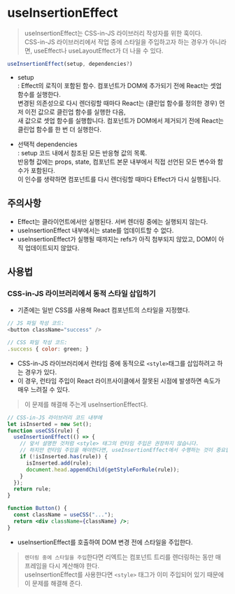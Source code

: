 # useInsertionEffect

> useInsertionEffect는 CSS-in-JS 라이브러리 작성자를 위한 훅이다.  
> CSS-in-JS 라이브러리에서 작업 중에 스타일을 주입하고자 하는 경우가 아니라면, useEffect나 useLayoutEffect가 더 나을 수 있다.

```jsx
useInsertionEffect(setup, dependencies?)
```

- setup  
  : Effect의 로직이 포함된 함수. 컴포넌트가 DOM에 추가되기 전에 React는 셋업 함수를 실행한다.  
   변경된 의존성으로 다시 렌더링할 때마다 React는 (클린업 함수를 정의한 경우) 먼저 이전 값으로 클린업 함수를 실행한 다음,  
   새 값으로 셋업 함수를 실행합니다. 컴포넌트가 DOM에서 제거되기 전에 React는 클린업 함수를 한 번 더 실행한다.

- 선택적 dependencies  
  : setup 코드 내에서 참조된 모든 반응형 값의 목록.  
  반응형 값에는 props, state, 컴포넌트 본문 내부에서 직접 선언된 모든 변수와 함수가 포함된다.  
  이 인수를 생략하면 컴포넌트를 다시 렌더링할 때마다 Effect가 다시 실행됩니다.

## 주의사항

- Effect는 클라이언트에서만 실행된다. 서버 렌더링 중에는 실행되지 않는다.
- useInsertionEffect 내부에서는 state를 업데이트할 수 없다.
- useInsertionEffect가 실행될 때까지는 refs가 아직 첨부되지 않았고, DOM이 아직 업데이트되지 않았다.

## 사용법

### CSS-in-JS 라이브러리에서 동적 스타일 삽입하기

- 기존에는 일반 CSS를 사용해 React 컴포넌트의 스타일을 지정했다.

```js
// JS 파일 작성 코드:
<button className="success" />

// CSS 파일 작성 코드:
.success { color: green; }
```

- CSS-in-JS 라이브러리에서 런타임 중에 동적으로 `<style>`태그를 삽입하려고 하는 경우가 있다.
- 이 경우, 런타임 주입이 React 라이프사이클에서 잘못된 시점에 발생하면 속도가 매우 느려질 수 있다.

> 이 문제를 해결해 주는게 useInsertionEffect다.

```jsx
// CSS-in-JS 라이브러리 코드 내부에
let isInserted = new Set();
function useCSS(rule) {
  useInsertionEffect(() => {
    // 앞서 설명한 것처럼 <style> 태그의 런타임 주입은 권장하지 않습니다.
    // 하지만 런타임 주입을 해야한다면, useInsertionEffect에서 수행하는 것이 중요합니다.
    if (!isInserted.has(rule)) {
      isInserted.add(rule);
      document.head.appendChild(getStyleForRule(rule));
    }
  });
  return rule;
}

function Button() {
  const className = useCSS("...");
  return <div className={className} />;
}
```

- useInsertionEffect를 호출하여 DOM 변경 전에 스타일을 주입한다.

> `렌더링 중에 스타일을 주입`한다면 리엑트는 컴포넌트 트리를 렌더링하는 동만 매 프레임을 다시 계산해야 한다.  
> useInsertionEffect를 사용한다면 `<style>` 태그가 이미 주입되어 있기 때문에 이 문제를 해결해 준다.
